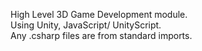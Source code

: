 High Level 3D Game Development module.<br>
Using Unity, JavaScript/ UnityScript.<br>
Any .csharp files are from standard imports.